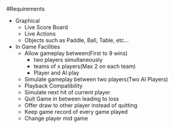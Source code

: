 #Requirements
* Graphical</br>
    * Live Score Board</br>
    * Live Actions
    * Objects such as Paddle, Ball, Table, etc...
* In Game Facilities  
    * Allow gameplay between(First to 9 wins)  
        * two players simultaneously
        * teams of x players(Max 2 on each team)
        * Player and AI play
    * Simulate gameplay between two players(Two AI Players)
    * Playback Compatibility
    * Simulate next hit of current player
    * Quit Game in between leading to loss
    * Offer draw to other player instead of quitting
    * Keep game record of every game played 
    * Change player mid game